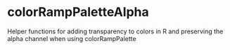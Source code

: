 colorRampPaletteAlpha
=====================

Helper functions for adding transparency to colors in R and preserving the alpha channel when using colorRampPalette
